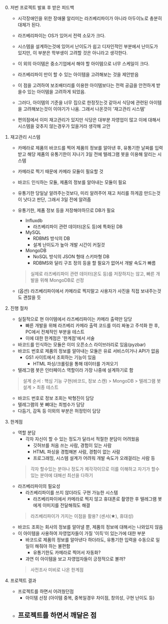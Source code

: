 
0. 저번 프로젝트 발표 후 받은 피드백
    - 시각장애인을 위한 장애물 알리미는 라즈베리파이가 아니라 아두이노로 충분히 대체가 된다.
    - 라즈베리파이는 OS가 있어서 전력 소모가 크다.
    - 시스템을 설계하는것에 있어서 난이도가 쉽고 디자인적인 부분에서 난이도가 있지만, 이 부분은 학부생이 고려할 것은 아니라고 생각한다.
    - 이 외의 아이템은 중소기업에서 해야 할 아이템으로 너무 스케일이 크다.
    - 라즈베리파이 만이 할 수 있는 아이템을 고려해보는 것을 제안받음
    
	- 이 점을 고려하여 보조배터리를 이용한 아이템보다는 전력 공급을 안전하게 받을수 있는 아이템을 고려하게 되었음.
	- 그러다, 아이템의 기준을 너무 집으로 한정짓는것 같아서 식당에 관련된 아이템을 고려해보는것이 이야기가 나옴. 그래서 나온것이 '재고관리 시스템'
	- 편의점에서 이미 재고관리가 있지만 식당은 대부분 자영업이 많고 이에 대해서 시스템을 갖추지 않는경우가 있을거라 생각해 고안
	
1. 재고관리 시스템
	- 카메라로 제품의 바코드를 찍어 제품의 정보를 알아낸 후, 유통기한 날짜를 입력받고 해당 제품의 유통기한이 지나기 3일 전에 텔레그램 봇을 이용해 알리는 시스템
	- 카메라로 찍기 때문에 카메라 모듈이 필요할 것
	- 바코드 인식하는 모듈, 제품의 정보를 알아내는 모듈이 필요
	- 유통기한 당일날 알려주는것보다, 미리 알려주어 재고 처리를 하게끔 만드는것이 낫다고 판단, 그래서 3일 전에 알려줌
	- 유통기한, 제품 정보 등을 저장해야하므로 DB가 필요
		- Influxdb
			- 라즈베리파이 관련 데이터(온도 등)에 특화된 DB
		- MySQL
			- RDBMS 방식의 DB
			- 설계 난이도가 높아 개발 시간이 커질것
		- MongoDB
			- NoSQL 방식의 JSON 형태 스키마형 DB
			- RDBMS와 달리 구조 정의 등을 할 필요가 없어서 개발 속도가 빠름 
		> 실제로 라즈베리파이 관련 데이터(온도 등)를 저장하지는 않고, 빠른 개발을 위해 MongoDB로 선정
	
	- (옵션) 라즈베리파이에서 카메라로 찍지말고 사용자가 사진을 직접 보내주는것도 괜찮을 듯

2. 진행 절차
	- 실질적으로 현 아이템에서 라즈베리파이는 카메라 출력만 담당
		- 빠른 개발을 위해 라즈베리 카메라 출력 코드를 미리 짜놓고 주석화 한 후, PC에서 전체적인 부분을 테스트
		- 이에 대한 한계점은 '한계점'에서 서술
	- 바코드를 인식하는 모듈은 이미 오픈소스 라이브러리로 있음(pyzbar)
	- 바코드 번호로 제품의 정보를 알아내는 모듈은 유료 서비스이거나 API가 없음
		- GS1 사이트에서 조회하는 기능이 있음
			- HTML 파싱/크롤링을 통해 데이터를 가져오기
	- 텔레그램 봇은 인터페이스 역할이라 가장 나중에 설계하기로 함
	> 설계 순서 : 핵심 기능 구현(바코드, 정보 스캔) > MongoDB > 텔레그램 봇 설계 > 최종 테스트
	- 바코드 번호로 정보 조회는 박형진이 담당
	- 텔레그램의 봇 뼈대는 최범수가 담당
	- 다듬기, 감독 등 이외의 부분은 허정민이 담당 
	
3. 한계점
	- 역할 분담
		- 각자 자신이 할 수 있는 정도가 달라서 적절한 분담이 어려웠음
			- 깃허브를 처음 쓰는 사람, 경험이 있는 사람
			- HTML 파싱을 경헙해본 사람, 경험이 없는 사람
			- 프로그래밍, 시스템 설계가 어려워 개발 속도가 오래걸리는 사람 등
		> 각자 할수있는 분야나 정도가 제각각이므로 이를 이해하고 자기가 할수있는 분야에 대해선 최선을 다하기
	- 라즈베리파이의 필요성
		- 라즈베리파이를 쓰지 않더라도 구현 가능한 시스템
			- 라즈베리파이에서 카메라로 찍지 않고 휴대폰로 촬영한 후 텔레그램 봇에게 이미지를 전달해줘도 해결
		> 라즈베리파이가 가지는 이점을 활용? (센서(★), 휴대성)
	- 바코드 조회는 회사의 정보를 알아낼 뿐, 제품의 정보에 대해서는 나와있지 않음
	- 이 아이템을 사용하여 자영업자들이 가질 '이득'이 있는가에 대한 부분
		- 바코드로 제품의 정보를 알아낸다 하더라도, 유통기한 입력을 수동으로 일일이 해줘야 하는 불편함
			- 유통기한도 카메라로 찍어서 자동화?
		- 과연 이 아이템을 보고 자영업자들이 긍정적으로 볼까?
		> 사전조사 미비로 나온 한계점

4. 프로젝트 결과
	- 프로젝트를 하면서 어려웠던점
		- 아이템 선정 (아이템 중복, 중복일경우 차이점, 창의성, 구현 난이도 등) 
	- 프로젝트를 하면서 깨달은 점
		- 
